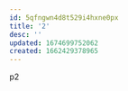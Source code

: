 ```yaml
---
id: 5qfngwn4d8t529i4hxne0px
title: '2'
desc: ''
updated: 1674699752062
created: 1662429378965
---
```

p2
